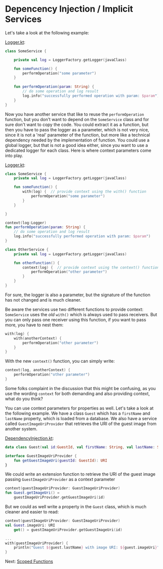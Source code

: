 # Depencency Injection / Implicit Services
Let's take a look at the following example:

[Logger.kt](../context-parameters/src/main/kotlin/com/github/ralfstuckert/kcr/Logger.kt):
```kotlin
class SomeService {

    private val log = LoggerFactory.getLogger(javaClass)

    fun someFunction() {
        performOperation("some parameter")
    }
    
    fun performOperation(param: String) {
        // do some operation and log result
        log.info("successfully performed operation with param: $param")
    }
}
```

Now you have another service that like to reuse the `performOperation` function, but you don't want to depend on the
`SomeService` class and for sure don't want to copy the code. You could extract it as a function, but then you have to pass
the logger as a parameter, which is not very nice, since it is not a 'real' parameter of the function, but more like a
technical dependency needed by the implementation of function. You could use a global logger, but that is not a good idea
either, since you want to use a dedicated logger for each class. Here is where context parameters come into play.

[Logger.kt](../context-parameters/src/main/kotlin/com/github/ralfstuckert/kcr/Logger.kt):
```kotlin
class SomeService {
    private val log = LoggerFactory.getLogger(javaClass)

    fun someFunction() {
        with(log) {  // provide context using the with() function
            performOperation("some parameter")
        }
    }

}

context(log:Logger)
fun performOperation(param: String) {
    // do some operation and log result
    log.info("successfully performed operation with param: $param")
}

class OtherService {
    private val log = LoggerFactory.getLogger(javaClass)

    fun otherFunction() {
        context(log) {  // provide context using the context() function
            performOperation("other parameter")
        }
    }
}
```
For sure, the logger is also a parameter, but the signature of the function has not changed and is much cleaner.

Be aware the services use two different functions to provide context: `SomeService` uses the _old_ `with()`
which is always used to pass receivers. But you can only pass one receiver using this function, if you want to 
pass more, you have to nest them:

```kotlin
with(log) {
    with(anotherContext) {
        performOperation("other parameter")
    }
}
```
With the new `context()` function, you can simply write:
```kotlin
context(log, anotherContext) {
    performOperation("other parameter")
}
```
Some folks complaint in the discussion that this might be confusing, as you use the wording `context` for 
both demanding and also providing context, what do you think?

You can use context parameters for properties as well. Let's take a look at the following example. We have a class `Guest`
which has a `firstName` and `lastName` property, which is loaded from a database. We also have a service called `GuestImageUriProvider`
that retrieves the URI of the guest image from another system.

[DependencyInjection.kt](../context-parameters/src/main/kotlin/com/github/ralfstuckert/kcr/DependencyInjection.kt):
```kotlin
data class Guest(val id:GuestId, val firstName: String, val lastName: String)

interface GuestImageUriProvider {
    fun getGuestImageUri(guestId: GuestId): URI
}
```

We could write an extension function to retrieve the URI of the guest image passing `GuestImageUriProvider` as a context parameter

```kotlin
context(guestImageUriProvider: GuestImageUriProvider)
fun Guest.getImageUri() =
    guestImageUriProvider.getGuestImageUri(id)
```

But we could as well write a property in the `Guest` class, which is much cleaner and easier to read:

```kotlin
context(guestImageUriProvider: GuestImageUriProvider)
val Guest.imageUri: URI
    get() = guestImageUriProvider.getGuestImageUri(id)

...
with(guestImageUriProvider) {
    println("Guest ${guest.lastName} with image URI: ${guest.imageUri}")
}
```

Next: [Scoped Functions](scoped_functions.md)